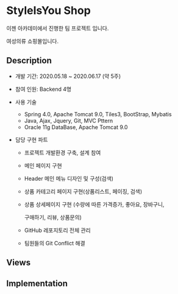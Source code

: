 # StyleIsYou Shop

이젠 아카데미에서 진행한 팀 프로젝트 입니다.

여성의류 쇼핑몰입니다.



## Description

- 개발 기간: 2020.05.18 ~ 2020.06.17 (약 5주)

- 참여 인원: Backend 4명

- 사용 기술

  - Spring 4.0,  Apache Tomcat 9.0,  Tiles3,  BootStrap,  Mybatis
  - Java,  Ajax,  Jquery,  Git,  MVC Pttern
  - Oracle 11g DataBase,  Apache Tomcat 9.0

- 담당 구현 파트

  - 프로젝트 개발환경 구축, 설계 참여

  - 메인 페이지 구현

  - Header 메인 메뉴 디자인 및 구성(검색)

  - 상품 카테고리 페이지 구현(상품리스트, 페이징, 검색)

  - 상품 상세페이지 구현 (수량에 따른 가격증가, 좋아요, 장바구니, 

    구매하기, 리뷰, 상품문의)

  - GitHub 레포지토리 전체 관리

  - 팀원들의 Git Conflict 해결

    

## Views



## Implementation





 



